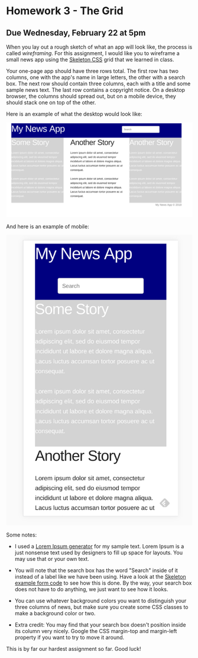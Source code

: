 # Homework 3 - The Grid

## Due Wednesday, February 22 at 5pm

When you lay out a rough sketch of what an app will look like, the process is 
called *wireframing*. For this assignment, I would like you to wireframe a 
small news app using the [Skeleton CSS](http://getskeleton.com/#grid) grid that 
we learned in class.

Your one-page app should have three rows total. The first row has two columns, 
one with the app's name in large letters, the other with a search box. The next 
row should contain three columns, each with a title and some sample news text.
The last row contains a copyright notice. On a desktop browser, the columns 
should spread out, but on a mobile device, they should stack one on top of the 
other. 

Here is an example of what the desktop would look like:

![Desktop](desktop.png)

And here is an example of mobile:

![Mobile](mobile.png)

Some notes:

* I used a [Lorem Ipsum generator](https://loremipsumgenerator.com/) for my 
sample text. Lorem Ipsum is a just nonsense text used by designers to fill up 
space for layouts. You may use that or your own text.

* You will note that the search box has the word "Search" inside of it instead 
of a label like we have been using. Have a look at the [Skeleton example form 
code](http://getskeleton.com/#forms) to see how this is done. By the way, your 
search box does not have to do anything, we just want to see how it looks.

* You can use whatever background colors you want to distinguish your three 
columns of news, but make sure you create some CSS classes to make a background 
color or two.

* Extra credit: You may find that your search box doesn't position inside its 
column very nicely.  Google the CSS margin-top and margin-left property if you 
want to try to move it around.

This is by far our hardest assignment so far. Good luck!
